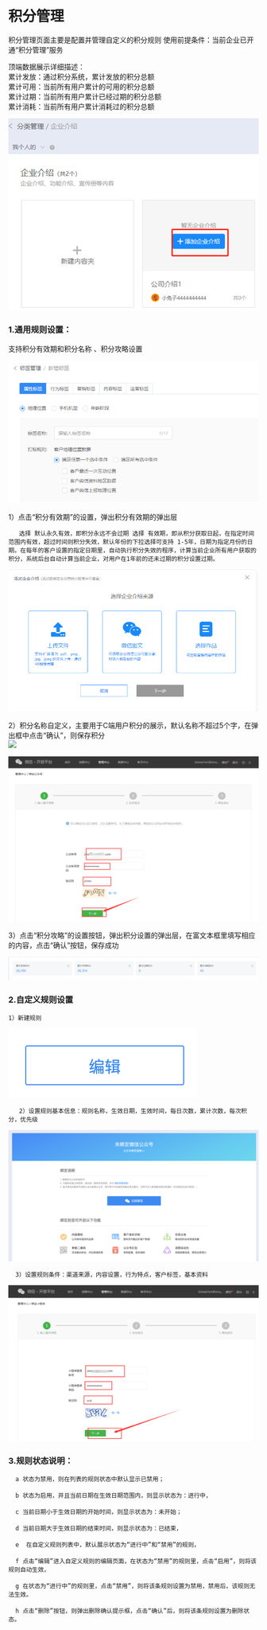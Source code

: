 # 积分管理

积分管理页面主要是配置并管理自定义的积分规则 使用前提条件：当前企业已开通“积分管理”服务

顶端数据展示详细描述：   
累计发放：通过积分系统，累计发放的积分总额  
累计可用：当前所有用户累计的可用的积分总额  
累计过期：当前所有用户累计已经过期的积分总额  
累计消耗：当前所有用户累计消耗过的积分总额

![](../.gitbook/assets/image%20%28241%29.png)

### 1.通用规则设置：

支持积分有效期和积分名称 、积分攻略设置

![](../.gitbook/assets/image%20%28154%29.png)

1）点击“积分有效期”的设置，弹出积分有效期的弹出层

       选择 默认永久有效，即积分永远不会过期 选择 有效期，即从积分获取日起，在指定时间范围内有效，超过时间则积分失效，默认年份的下拉选择可支持 1-5年，日期为指定月份的日期。在每年的客户设置的指定日期里，自动执行积分失效的程序，计算当前企业所有用户获取的积分，系统后台自动计算当前企业，对用户在1年前的还未过期的积分设置过期。

![](../.gitbook/assets/image%20%28353%29.png)



2）积分名称自定义，主要用于C端用户积分的展示，默认名称不超过5个字，在弹出框中点击“确认”，则保存积分  
![](http://wiki.tuzhanai.com/download/attachments/29310876/image2019-11-26_20-11-25.png?version=1&modificationDate=1574908707000&api=v2)

![](../.gitbook/assets/image%20%28106%29.png)

3）点击“积分攻略”的设置按钮，弹出积分设置的弹出层，在富文本框里填写相应的内容，点击“确认”按钮，保存成功

![](../.gitbook/assets/image%20%28296%29.png)

###  2.自定义规则设置 

    1）新建规则

![](../.gitbook/assets/image%20%28227%29.png)

       2）设置规则基本信息：规则名称，生效日期，生效时间，每日次数，累计次数，每次积分，优先级

![](../.gitbook/assets/image%20%28242%29.png)

      3）设置规则条件：渠道来源，内容设置，行为特点，客户标签，基本资料

![](../.gitbook/assets/image%20%2857%29.png)

### 3.规则状态说明： 

      a 状态为禁用，则在列表的规则状态中默认显示已禁用；

      b 状态为启用，并且当前日期在生效日期范围内，则显示状态为：进行中，

      c 当前日期小于生效日期的开始时间，则显示状态为：未开始；

      d 当前日期大于生效日期的结束时间，则显示状态为：已结束，

      e  在自定义规则列表中，默认展示状态为“进行中”和“禁用”的规则，

      f 点击“编辑”进入自定义规则的编辑页面，在状态为“禁用”的规则里，点击“启用”，则将该规则自动生效，

      g 在状态为“进行中”的规则里，点击“禁用”，则将该条规则设置为禁用，禁用后，该规则无法生效。

      h 点击“删除”按钮，则弹出删除确认提示框，点击“确认”后，则将该条规则设置为删除状态。









